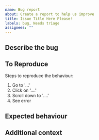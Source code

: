 ```yaml
---
name: Bug report
about: Create a report to help us improve
title: Issue Title Here Please!
labels: bug, Needs triage
assignees: ""
---
```


## Describe the bug

<!-- A clear and concise description of what the bug is. Screenshots help! -->

## To Reproduce

Steps to reproduce the behaviour:

1. Go to '...'
2. Click on '....'
3. Scroll down to '....'
4. See error

## Expected behaviour

<!-- A clear and concise description of what you expected to happen. -->

## Additional context

<!-- Add any other context about the problem here. -->
